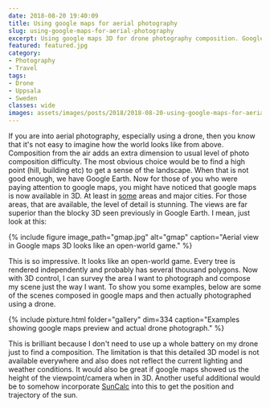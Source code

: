 ```yaml
---
date: 2018-08-20 19:40:09
title: Using google maps for aerial photography
slug: using-google-maps-for-aerial-photography
excerpt: Using google maps 3D for drone photography composition. Google maps 3D can be a useful tool to help you find the right composition in advance when planning a drone shoot.
featured: featured.jpg
category:
- Photography
- Travel
tags:
- Drone
- Uppsala
- Sweden
classes: wide
images: assets/images/posts/2018/2018-08-20-using-google-maps-for-aerial-photography/
---
```


If you are into aerial photography, especially using a drone, then you know that it's not easy to imagine how the world looks like from above. Composition from the air adds an extra dimension to usual level of photo composition difficulty. The most obvious choice would be to find a high point (hill, building etc) to get a sense of the landscape. When that is not good enough, we have Google Earth. Now for those of you who were paying attention to google maps, you might have noticed that google maps is now available in 3D. At least in [some](https://medium.com/google-earth/see-a-map-of-3d-coverage-in-google-earth-bb9f22e204c4) areas and major cities. For those areas, that are available, the level of detail is stunning. The views are far superior than the blocky 3D seen previously in Google Earth. I mean, just look at this:

{%
  include figure
  image_path="gmap.jpg"
  alt="gmap"
  caption="Aerial view in Google maps 3D looks like an open-world game."
%}

This is so impressive. It looks like an open-world game. Every tree is rendered independently and probably has several thousand polygons. Now with 3D control, I can survey the area I want to photograph and compose my scene just the way I want. To show you some examples, below are some of the scenes composed in google maps and then actually photographed using a drone.

{% include pixture.html folder="gallery" dim=334 caption="Examples showing google maps preview and actual drone photograph." %}

This is brilliant because I don't need to use up a whole battery on my drone just to find a composition. The limitation is that this detailed 3D model is not available everywhere and also does not reflect the current lighting and weather conditions. It would also be great if google maps showed us the height of the viewpoint/camera when in 3D. Another useful additional would be to somehow incorporate [SunCalc](http://suncalc.net) into this to get the position and trajectory of the sun.
